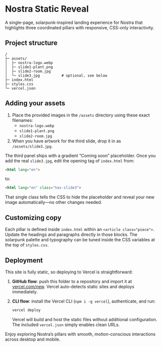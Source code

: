 # Nostra Static Reveal

A single-page, solarpunk-inspired landing experience for Nostra that highlights three coordinated pillars with responsive, CSS-only interactivity.

## Project structure

```
/
├─ assets/
│  ├─ nostra-logo.webp
│  ├─ slide1-plant.png
│  ├─ slide2-room.jpg
│  └─ slide3.jpg          # optional, see below
├─ index.html
├─ styles.css
└─ vercel.json
```

## Adding your assets

1. Place the provided images in the `/assets` directory using these exact filenames:
   - `nostra-logo.webp`
   - `slide1-plant.png`
   - `slide2-room.jpg`
2. When you have artwork for the third slide, drop it in as `/assets/slide3.jpg`.

The third panel ships with a gradient “Coming soon” placeholder. Once you add the real `slide3.jpg`, edit the opening tag of `index.html` from:

```html
<html lang="en">
```

to:

```html
<html lang="en" class="has-slide3">
```

That single class tells the CSS to hide the placeholder and reveal your new image automatically—no other changes needed.

## Customizing copy

Each pillar is defined inside `index.html` within an `<article class="piece">`. Update the headings and paragraphs directly in those blocks. The solarpunk palette and typography can be tuned inside the CSS variables at the top of `styles.css`.

## Deployment

This site is fully static, so deploying to Vercel is straightforward:

1. **GitHub flow**: push this folder to a repository and import it at [vercel.com/new](https://vercel.com/new). Vercel auto-detects static sites and deploys immediately.
2. **CLI flow**: install the Vercel CLI (`npm i -g vercel`), authenticate, and run:

   ```bash
   vercel deploy
   ```

   Vercel will build and host the static files without additional configuration. The included `vercel.json` simply enables clean URLs.

Enjoy exploring Nostra’s pillars with smooth, motion-conscious interactions across desktop and mobile.

